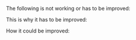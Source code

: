 The following is not working or has to be improved:


This is why it has to be improved:


How it could be improved:

